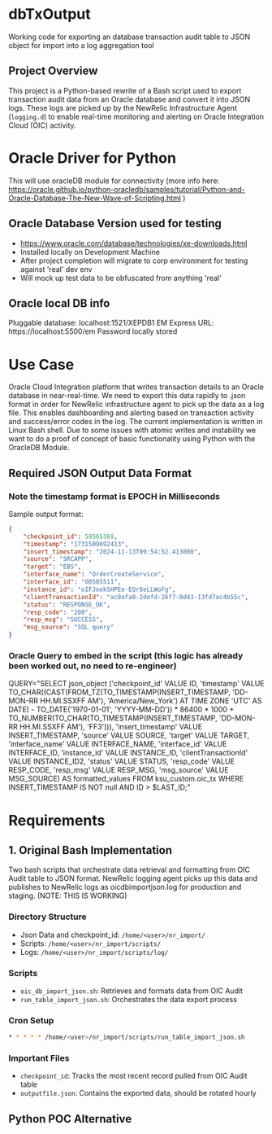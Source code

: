 # dbTxOutput
Working code for exporting an database transaction audit table to JSON object for import into a log aggregation tool

## Project Overview
This project is a Python-based rewrite of a Bash script used to export transaction audit data from an Oracle database and convert it into JSON logs. These logs are picked up by the NewRelic Infrastructure Agent (`logging.d`) to enable real-time monitoring and alerting on Oracle Integration Cloud (OIC) activity.

# Oracle Driver for Python
This will use oracleDB module for connectivity (more info here:  https://oracle.github.io/python-oracledb/samples/tutorial/Python-and-Oracle-Database-The-New-Wave-of-Scripting.html )

## Oracle Database Version used for testing
- https://www.oracle.com/database/technologies/xe-downloads.html
- Installed locally on Development Machine
- After project completion will migrate to corp environment for testing against 'real' dev env
- Will mock up test data to be obfuscated from anything 'real'

## Oracle local DB info
Pluggable database:  localhost:1521/XEPDB1
EM Express URL:  https://localhost:5500/em
Password locally stored

# Use Case
Oracle Cloud Integration platform that writes transaction details to an Oracle database in near-real-time.  We need to export this data rapidly to .json format in order for NewRelic infrastructure agent to pick up the data as a log file.  This enables dashboarding and alerting based on transaction activity and success/error codes in the log. The current implementation is written in Linux Bash shell.  Due to some issues with atomic writes and instability we want to do a proof of concept of basic functionality using Python with the OracleDB Module.

## Required JSON Output Data Format
### Note the timestamp format is EPOCH in Milliseconds
Sample output format:
```json
{
    "checkpoint_id": 59565369,
    "timestamp": "1731509692413",
    "insert_timestamp": "2024-11-13T09:54:52.413000",
    "source": "SRCAPP",
    "target": "EBS",
    "interface_name": "OrderCreateService",
    "interface_id": "00505511",
    "instance_id": "oIFJoek5HPEe-EQr8eLLWoFg",
    "clientTransactionId": "ac8afa8-2defd-26f7-8d43-13fd7ac4b55c",
    "status": "RESPONSE_OK",
    "resp_code": "200",
    "resp_msg": "SUCCESS",
    "msg_source": "SQL query"
}
```

### Oracle Query to embed in the script (this logic has already been worked out, no need to re-engineer)
QUERY="SELECT json_object ('checkpoint_id' VALUE ID, 'timestamp' VALUE TO_CHAR((CAST(FROM_TZ(TO_TIMESTAMP(INSERT_TIMESTAMP, 'DD-MON-RR HH.MI.SSXFF AM'), 'America/New_York') AT TIME ZONE 'UTC' AS DATE) - TO_DATE('1970-01-01', 'YYYY-MM-DD')) * 86400 * 1000 + TO_NUMBER(TO_CHAR(TO_TIMESTAMP(INSERT_TIMESTAMP, 'DD-MON-RR HH.MI.SSXFF AM'), 'FF3'))), 'insert_timestamp' VALUE INSERT_TIMESTAMP, 'source' VALUE SOURCE, 'target' VALUE TARGET, 'interface_name' VALUE INTERFACE_NAME, 'interface_id' VALUE INTERFACE_ID, 'instance_id' VALUE INSTANCE_ID, 'clientTransactionId' VALUE INSTANCE_ID2, 'status' VALUE STATUS, 'resp_code' VALUE RESP_CODE, 'resp_msg' VALUE RESP_MSG, 'msg_source' VALUE MSG_SOURCE) AS formatted_values FROM ksu_custom.oic_tx WHERE INSERT_TIMESTAMP IS NOT null AND ID > $LAST_ID;"

# Requirements
## 1. Original Bash Implementation
Two bash scripts that orchestrate data retrieval and formatting from OIC Audit table to JSON format. NewRelic logging agent picks up this data and publishes to NewRelic logs as oicdbimportjson.log for production and staging.  (NOTE:  THIS IS WORKING)

### Directory Structure
- Json Data and checkpoint_id: `/home/<user>/nr_import/`
- Scripts: `/home/<user>/nr_import/scripts/`
- Logs: `/home/<user>/nr_import/scripts/log/`

### Scripts
- `oic_db_import_json.sh`: Retrieves and formats data from OIC Audit
- `run_table_import_json.sh`: Orchestrates the data export process

### Cron Setup
```bash
* * * * * /home/<user>/nr_import/scripts/run_table_import_json.sh
```
### Important Files
- `checkpoint_id`: Tracks the most recent record pulled from OIC Audit table
- `outputfile.json`: Contains the exported data, should be rotated hourly

## Python POC Alternative
